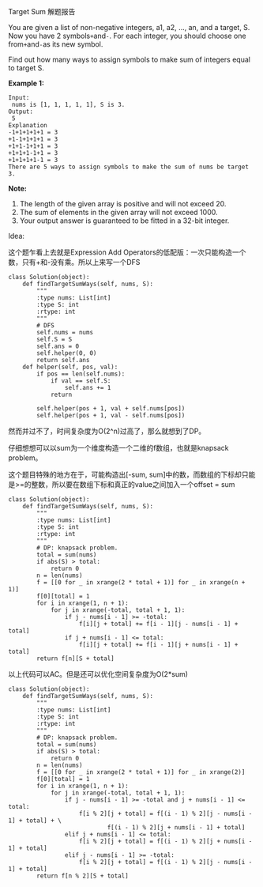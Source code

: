 Target Sum 解题报告

You are given a list of non-negative integers, a1, a2, ..., an, and a target, S. Now you have 2 symbols`+`and`-`. For each integer, you should choose one from`+`and`-`as its new symbol.

Find out how many ways to assign symbols to make sum of integers equal to target S.

**Example 1:**

```
Input:
 nums is [1, 1, 1, 1, 1], S is 3. 
Output:
 5
Explanation
-1+1+1+1+1 = 3
+1-1+1+1+1 = 3
+1+1-1+1+1 = 3
+1+1+1-1+1 = 3
+1+1+1+1-1 = 3
There are 5 ways to assign symbols to make the sum of nums be target 3.
```

**Note:**

1. The length of the given array is positive and will not exceed 20.
2. The sum of elements in the given array will not exceed 1000.
3. Your output answer is guaranteed to be fitted in a 32-bit integer.

Idea:

这个题乍看上去就是Expression Add Operators的低配版：一次只能构造一个数，只有+和-没有乘。所以上来写一个DFS

```
class Solution(object):
    def findTargetSumWays(self, nums, S):
        """
        :type nums: List[int]
        :type S: int
        :rtype: int
        """
        # DFS
        self.nums = nums
        self.S = S
        self.ans = 0
        self.helper(0, 0)
        return self.ans
    def helper(self, pos, val):
        if pos == len(self.nums):
            if val == self.S:
                self.ans += 1
            return

        self.helper(pos + 1, val + self.nums[pos])
        self.helper(pos + 1, val - self.nums[pos])
```

然而并过不了，时间复杂度为O\(2^n\)过高了，那么就想到了DP。

仔细想想可以以sum为一个维度构造一个二维的f数组，也就是knapsack problem。

这个题目特殊的地方在于，可能构造出\[-sum, sum\]中的数，而数组的下标却只能是&gt;=的整数，所以要在数组下标和真正的value之间加入一个offset = sum

```
class Solution(object):
    def findTargetSumWays(self, nums, S):
        """
        :type nums: List[int]
        :type S: int
        :rtype: int
        """
        # DP: knapsack problem. 
        total = sum(nums)
        if abs(S) > total:
            return 0
        n = len(nums)
        f = [[0 for _ in xrange(2 * total + 1)] for _ in xrange(n + 1)]
        f[0][total] = 1
        for i in xrange(1, n + 1):
            for j in xrange(-total, total + 1, 1):
                if j - nums[i - 1] >= -total:
                    f[i][j + total] += f[i - 1][j - nums[i - 1] + total]
                if j + nums[i - 1] <= total:
                    f[i][j + total] += f[i - 1][j + nums[i - 1] + total]
        return f[n][S + total]
```

以上代码可以AC。但是还可以优化空间复杂度为O\(2\*sum\)

```
class Solution(object):
    def findTargetSumWays(self, nums, S):
        """
        :type nums: List[int]
        :type S: int
        :rtype: int
        """
        # DP: knapsack problem. 
        total = sum(nums)
        if abs(S) > total:
            return 0
        n = len(nums)
        f = [[0 for _ in xrange(2 * total + 1)] for _ in xrange(2)]
        f[0][total] = 1
        for i in xrange(1, n + 1):
            for j in xrange(-total, total + 1, 1):
                if j - nums[i - 1] >= -total and j + nums[i - 1] <= total:
                    f[i % 2][j + total] = f[(i - 1) % 2][j - nums[i - 1] + total] + \
                            f[(i - 1) % 2][j + nums[i - 1] + total]
                elif j + nums[i - 1] <= total:
                    f[i % 2][j + total] = f[(i - 1) % 2][j + nums[i - 1] + total]
                elif j - nums[i - 1] >= -total:
                    f[i % 2][j + total] = f[(i - 1) % 2][j - nums[i - 1] + total]
        return f[n % 2][S + total]
```



